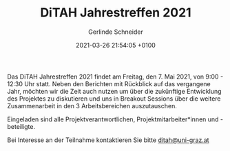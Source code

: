 ﻿---
layout: post
title:  "DiTAH Jahrestreffen 2021"
date:   2021-03-26 21:54:05 +0100
author: Gerlinde Schneider
categories: event
image: /ditah-at.github.io/assets/img/Ditah-02.png
hero_height: is-small
hide_share_buttons: true
---

Das DiTAH Jahrestreffen 2021 findet am Freitag, den 7. Mai 2021, von 9:00 - 12:30 Uhr statt. Neben den Berichten mit Rückblick auf das vergangene Jahr, möchten wir die Zeit auch nutzen um über die zukünftige Entwicklung des Projektes zu diskutieren und uns in Breakout Sessions über die weitere Zusammenarbeit in den 3 Arbeitsbereichen auszutauschen.

Eingeladen sind alle Projektverantwortlichen, Projektmitarbeiter*innen und -beteiligte.

Bei Interesse an der Teilnahme kontaktieren Sie bitte ditah@uni-graz.at
